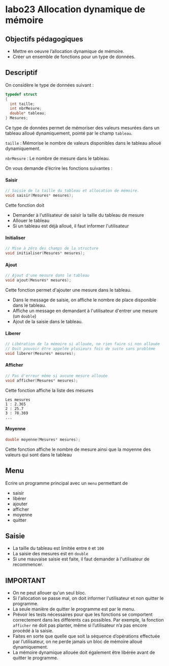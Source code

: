 # labo23 Allocation dynamique de mémoire

## Objectifs pédagogiques
- Mettre en oeuvre l’allocation dynamique de mémoire.
- Créer un ensemble de fonctions pour un type de données.

## Descriptif
On considère le type de données suivant :

```C
typedef struct
{
  int taille;
  int nbrMesure;
  double* tableau;
} Mesures;
```

Ce type de données permet de mémoriser des valeurs mesurées dans un tableau
alloué dynamiquement, pointé par le champ `tableau`. 

`taille` 
: Mémorise le nombre de valeurs disponibles dans le tableau alloué
dynamiquement.

`nbrMesure`
: Le nombre de mesure dans le tableau.

On vous demande d’écrire les fonctions suivantes :

#### Saisir
```C
// Saisie de la taille du tableau et allocation de mémoire.
void saisir(Mesures* mesures);
```
Cette fonction doit
- Demander à l'utilisateur de saisir la taille du tableau de mesure
- Allouer le tableau
- Si un tableau est déjà alloué, il faut informer l'utilisateur

#### Initialiser
```C
// Mise à zéro des champs de la structure
void initialiser(Mesures* mesures);
```

#### Ajout
```C
// Ajout d'une mesure dans le tableau
void ajout(Mesures* mesures);
```
Cette fonction permet d'ajouter une mesure dans le tableau.
- Dans le message de saisie, on affiche le nombre de place disponible dans le tableau.
- Affiche un message en demandant à l'utilisateur d'entrer une mesure (un `double`)
- Ajout de la saisie dans le tableau.


#### Liberer
```C
// Libération de la mémoire si allouée, ne rien faire si non allouée
// Doit pouvoir être appelée plusieurs fois de suite sans problème
void liberer(Mesures* mesures);
```

#### Afficher
```C
// Pas d'erreur même si aucune mesure allouée
void afficher(Mesures* mesures);
```
Cette fonction affiche la liste des mesures
```console
Les mesures
1 : 2.365
2 : 25.7
3 : 78.369
...
```

#### Moyenne
```C
double moyenne(Mesures* mesures);
```
Cette fonction affiche le nombre de mesure ainsi que la moyenne des valeurs qui sont dans le tableau


## Menu
Ecrire un programme principal avec un `menu` permettant de
- saisir
- libérer
- ajouter
- afficher
- moyenne
- quitter

## Saisie
- La taille du tableau est limitée entre `0` et `100`
- La saisie des mesures est en `double`
- Si une mauvaise saisie est faite, il faut demander à l'utilisateur de recommencer.

## IMPORTANT
- On ne peut allouer qu'un seul bloc.
- Si l'allocation se passe mal, on doit informer l'utilisateur et non quitter le programme.
- La seule manière de quitter le programme est par le menu.
- Prévoir les tests nécessaires pour que les fonctions se comportent correctement dans les différents cas possibles. 
  Par exemple, la fonction `afficher` ne doit pas planter, même si l’utilisateur n’a pas encore procédé à la saisie.
- Faites en sorte que quelle que soit la séquence d’opérations effectuée par l’utilisateur, on ne perde jamais un bloc de mémoire alloué dynamiquement. 
- La mémoire dynamique allouée doit également être libérée avant de quitter le programme.
